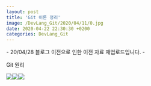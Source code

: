```yaml
---
layout: post
title: 'Git 이론 정리'
image: /DevLang_Git/2020/04/11/0.jpg
date: 2020-04-22 22:30:30 +0200
categories: DevLang_Git
---
```



\- 20/04/28 블로그 이전으로 인한 이전 자료 재업로드입니다. -



Git 원리



![][link0]![][link1]![][link2]












[link0]:{{site.baseurl}}/images/DevLang_Git/2020/04/11/0.jpg
[link1]:{{site.baseurl}}/images/DevLang_Git/2020/04/11/1.jpg
[link2]:{{site.baseurl}}/images/DevLang_Git/2020/04/11/2.jpg
